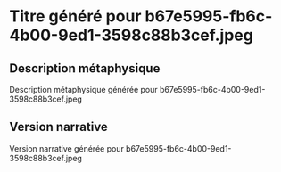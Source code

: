 # Titre généré pour b67e5995-fb6c-4b00-9ed1-3598c88b3cef.jpeg

## Description métaphysique
Description métaphysique générée pour b67e5995-fb6c-4b00-9ed1-3598c88b3cef.jpeg

## Version narrative
Version narrative générée pour b67e5995-fb6c-4b00-9ed1-3598c88b3cef.jpeg
